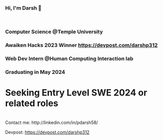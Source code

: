 ### Hi, I'm Darsh 👋
<br>

### Computer Science @Temple University
### Awaiken Hacks 2023 Winner https://devpost.com/darshp312
### Web Dev Intern @Human Computing Interaction lab
### Graduating in May 2024

<h1>Seeking Entry Level SWE 2024 or related roles</h1>
<br>
Contact me: http://linkedin.com/in/pdarsh58/


Devpost: https://devpost.com/darshp312








